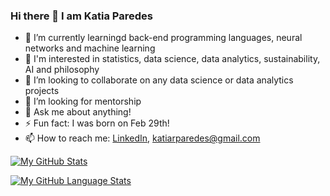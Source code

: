 ### Hi there 👋 I am Katia Paredes

<!--
**katiarp/katiarp** is a ✨ _special_ ✨ repository because its `README.md` (this file) appears on your GitHub profile.

Here are some ideas to get you started:
-->

- 🌱 I’m currently learningd back-end programming languages, neural networks and machine learning 
- 👀 I'm interested in statistics, data science, data analytics, sustainability, AI and philosophy 
- 👯 I’m looking to collaborate on any data science or data analytics projects
- 🤔 I’m looking for mentorship
- 💬 Ask me about anything! 
- ⚡ Fun fact: I was born on Feb 29th!
- 📫 How to reach me: [LinkedIn](https://www.linkedin.com/in/katiaparedes/), katiarparedes@gmail.com




[![My GitHub Stats](https://github-readme-stats.vercel.app/api/?username=katiarp&count_private=true&theme=tokyonight&showicons=true)]()

[![My GitHub Language Stats](https://github-readme-stats.vercel.app/api/top-langs/?username=katiarp&langs_count=5&theme=tokyonight)]()